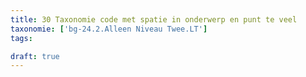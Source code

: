 ```yaml
---
title: 30 Taxonomie code met spatie in onderwerp en punt te veel
taxonomie: ['bg-24.2.Alleen Niveau Twee.LT']
tags:

draft: true 
---
```

